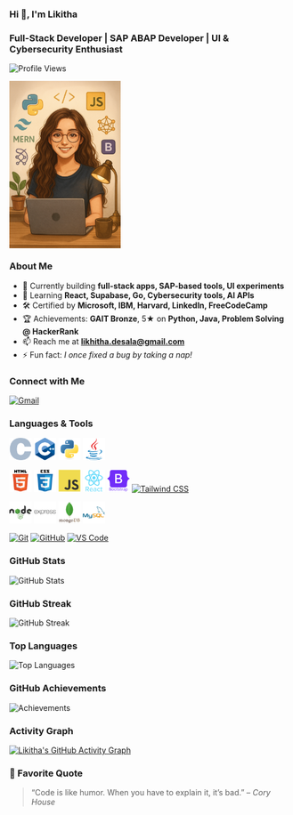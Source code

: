 ### Hi 👋, I'm Likitha
### Full-Stack Developer | SAP ABAP Developer | UI & Cybersecurity Enthusiast

![Profile Views](https://komarev.com/ghpvc/?username=lily4412&label=Profile%20views&color=0e75b6&style=flat)

<img align="center" alt="Girl Developer" width="200" src="./Me.png" />

### About Me

- 🔭 Currently building **full-stack apps, SAP-based tools, UI experiments**
- 🌱 Learning **React, Supabase, Go, Cybersecurity tools, AI APIs**
- 🛠 Certified by **Microsoft, IBM, Harvard, LinkedIn, FreeCodeCamp**
- 🏆 Achievements: **GAIT Bronze**, 5★ on **Python, Java, Problem Solving @ HackerRank**
- 📫 Reach me at **likhitha.desala@gmail.com**
- ⚡ Fun fact: *I once fixed a bug by taking a nap!*

###  Connect with Me

<a href="mailto:likhitha.desala@gmail.com"><img src="https://img.icons8.com/color/48/gmail--v1.png" alt="Gmail" width="30"/></a>

### Languages & Tools

<p align="left">
  <!-- Programming Languages -->
  <a href="https://www.cprogramming.com/" target="_blank"><img src="https://raw.githubusercontent.com/devicons/devicon/master/icons/c/c-original.svg" alt="C" width="40" height="40"/></a>
  <a href="https://www.w3schools.com/cpp/" target="_blank"><img src="https://raw.githubusercontent.com/devicons/devicon/master/icons/cplusplus/cplusplus-original.svg" alt="C++" width="40" height="40"/></a>
  <a href="https://www.python.org/" target="_blank"><img src="https://raw.githubusercontent.com/devicons/devicon/master/icons/python/python-original.svg" alt="Python" width="40" height="40"/></a>
  <a href="https://www.java.com/" target="_blank"><img src="https://raw.githubusercontent.com/devicons/devicon/master/icons/java/java-original.svg" alt="Java" width="40" height="40"/></a>

  <!-- Web Development -->
  <a href="https://www.w3.org/html/" target="_blank"><img src="https://raw.githubusercontent.com/devicons/devicon/master/icons/html5/html5-original-wordmark.svg" alt="HTML5" width="40" height="40"/></a>
  <a href="https://www.w3schools.com/css/" target="_blank"><img src="https://raw.githubusercontent.com/devicons/devicon/master/icons/css3/css3-original-wordmark.svg" alt="CSS3" width="40" height="40"/></a>
  <a href="https://developer.mozilla.org/en-US/docs/Web/JavaScript" target="_blank"><img src="https://raw.githubusercontent.com/devicons/devicon/master/icons/javascript/javascript-original.svg" alt="JavaScript" width="40" height="40"/></a>
  <a href="https://reactjs.org/" target="_blank"><img src="https://raw.githubusercontent.com/devicons/devicon/master/icons/react/react-original-wordmark.svg" alt="React" width="40" height="40"/></a>
  <a href="https://getbootstrap.com/" target="_blank"><img src="https://raw.githubusercontent.com/devicons/devicon/master/icons/bootstrap/bootstrap-plain-wordmark.svg" alt="Bootstrap" width="40" height="40"/></a>
  <a href="https://tailwindcss.com/" target="_blank"><img src="https://www.vectorlogo.zone/logos/tailwindcss/tailwindcss-icon.svg" alt="Tailwind CSS" width="40" height="40"/></a>

  <!-- Backend & Databases -->
  <a href="https://nodejs.org/" target="_blank"><img src="https://raw.githubusercontent.com/devicons/devicon/master/icons/nodejs/nodejs-original-wordmark.svg" alt="Node.js" width="40" height="40"/></a>
  <a href="https://expressjs.com/" target="_blank"><img src="https://raw.githubusercontent.com/devicons/devicon/master/icons/express/express-original-wordmark.svg" alt="Express.js" width="40" height="40"/></a>
  <a href="https://www.mongodb.com/" target="_blank"><img src="https://raw.githubusercontent.com/devicons/devicon/master/icons/mongodb/mongodb-original-wordmark.svg" alt="MongoDB" width="40" height="40"/></a>
  <a href="https://www.mysql.com/" target="_blank"><img src="https://raw.githubusercontent.com/devicons/devicon/master/icons/mysql/mysql-original-wordmark.svg" alt="MySQL" width="40" height="40"/></a>

  <!-- Tools -->
  <a href="https://git-scm.com/" target="_blank"><img src="https://www.vectorlogo.zone/logos/git-scm/git-scm-icon.svg" alt="Git" width="40" height="40"/></a>
  <a href="https://github.com/" target="_blank"><img src="https://cdn.jsdelivr.net/gh/devicons/devicon/icons/github/github-original.svg" alt="GitHub" width="40" height="40"/></a>
  <a href="https://code.visualstudio.com/" target="_blank"><img src="https://cdn.jsdelivr.net/gh/devicons/devicon/icons/vscode/vscode-original.svg" alt="VS Code" width="40" height="40"/></a>
</p>


###  GitHub Stats

![GitHub Stats](https://github-readme-stats.vercel.app/api?username=lily4412&show_icons=true&theme=radical)

###  GitHub Streak

![GitHub Streak](https://github-readme-streak-stats.herokuapp.com/?user=lily4412&theme=radical)


###  Top Languages

![Top Languages](https://github-readme-stats.vercel.app/api/top-langs?username=lily4412&layout=compact&theme=radical)

###  GitHub Achievements

![Achievements](https://github-profile-trophy.vercel.app/?username=lily4412&theme=dracula&no-frame=true&margin-w=10)

###  Activity Graph

[![Likitha's GitHub Activity Graph](https://github-readme-activity-graph.vercel.app/graph?username=lily4412&theme=tokyo-night)](https://github.com/lily4412)

### 💬 Favorite Quote

> “Code is like humor. When you have to explain it, it’s bad.” – *Cory House*
